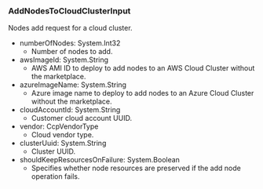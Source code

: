 ### AddNodesToCloudClusterInput
Nodes add request for a cloud cluster.

- numberOfNodes: System.Int32
  - Number of nodes to add.
- awsImageId: System.String
  - AWS AMI ID to deploy to add nodes to an AWS Cloud Cluster without the marketplace.
- azureImageName: System.String
  - Azure image name to deploy to add nodes to an Azure Cloud Cluster without the marketplace.
- cloudAccountId: System.String
  - Customer cloud account UUID.
- vendor: CcpVendorType
  - Cloud vendor type.
- clusterUuid: System.String
  - Cluster UUID.
- shouldKeepResourcesOnFailure: System.Boolean
  - Specifies whether node resources are preserved if the add node operation fails.
